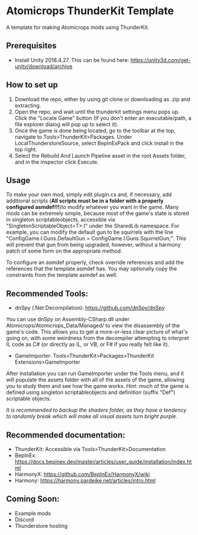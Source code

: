 # Atomicrops ThunderKit Template
A template for making Atomicrops mods using ThunderKit.

## Prerequisites
* Install Unity 2018.4.27. This can be found here: https://unity3d.com/get-unity/download/archive

## How to set up
1. Download the repo, either by using git clone or downloading as .zip and extracting.
2. Open the repo, and wait until the thunderkit settings menu pops up. Click the "Locate Game" button (If you don't enter an executable/path, a file explorer dialog will pop up to select it).
3. Once the game is done being located, go to the toolbar at the top, navigate to Tools>ThunderKit>Packages. Under LocalThunderstoreSource, select BepInExPack and click install in the top right.
4. Select the Rebuild And Launch Pipeline asset in the root Assets folder, and in the inspector click Execute. 

## Usage
To make your own mod, simply edit plugin.cs and, if necessary, add additional scripts (**All scripts must be in a folder with a properly configured asmdef!!!**)to modify whatever you want in the game. Many mods can be extremely simple, because most of the game's state is stored in singleton scriptableobjects, accessible via "SingletonScriptableObject<T\>.I" under the SharedLib namespace. For example, you can modify the default gun to be squirrels with the line "ConfigGame.I.Guns.DefaultGun = ConfigGame.I.Guns.SquirrelGun;". This will prevent that gun from being upgraded, however, without a harmony patch of some form on the appropriate method.

To configure an asmdef properly, check override references and add the references that the template asmdef has. You may optionally copy the constraints from the template asmdef as well.
  
## Recommended Tools:
* dnSpy (.Net Decompilation): https://github.com/dnSpy/dnSpy

You can use dnSpy on Assembly-CSharp.dll under Atomicrops/Atomicrops_Data/Managed/ to view the disassembly of the game's code. This allows you to get a more-or-less clear picture of what's going on, with some weirdness from the decompiler attempting to interpret IL code as C# (or directly as IL, or VB, or F# if you really felt like it). 

* GameImporter: Tools>ThunderKit>Packages>ThunderKit Extensions>GameImporter

After installation you can run GameImporter under the Tools menu, and it will populate the assets folder with all of the assets of the game, allowing you to study them and see how the game works. Hint: much of the game is defined using singleton scriptableobjects and definition (suffix "Def") scriptable objects. 
  
*It is recommended to backup the shaders folder, as they have a tendency to randomly break which will make all visual assets turn bright purple.*
  
## Recommended documentation:
* ThunderKit: Accessible via Tools\>ThunderKit\>Documentation
* BepInEx: https://docs.bepinex.dev/master/articles/user_guide/installation/index.html
* HarmonyX: https://github.com/BepInEx/HarmonyX/wiki
* Harmony: https://harmony.pardeike.net/articles/intro.html

## Coming Soon:
* Example mods
* Discord
* Thunderstore hosting
